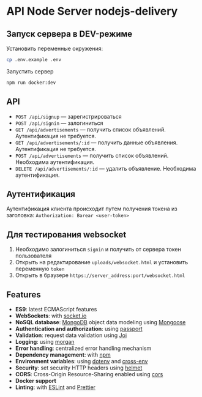# API Node Server nodejs-delivery

## Запуск сервера в DEV-режиме

Установить переменные окружения:
```bash
cp .env.example .env
```
Запустить сервер
```bash
npm run docker:dev
```

## API
- `POST /api/signup` — зарегистрироваться
- `POST /api/signin` — залогиниться
- `GET /api/advertisements` — получить список объявлений. Аутентификация не требуется.
- `GET /api/advertisements/:id` — получить данные объявления. Аутентификация не требуется.
- `POST /api/advertisements` — получить список объявлений. Необходима аутентификация.
- `DELETE /api/advertisements/:id` — удалить объявление. Необходима аутентификация.

## Аутентификация
Аутентификация клиента происходит путем получения токена из заголовка: `Authorization: Barear <user-token>`

## Для тестирования websocket
1. Необходимо залогиниться ```signin``` и получить от сервера токен пользователя
2. Открыть на редактирование ```uploads/websocket.html``` и установить переменную ```token```
3. Открыть в браузере ```https://server_address:port/websocket.html```

## Features

- **ES9**: latest ECMAScript features
- **WebSockets**: with [socket.io](https://socket.io/)
- **NoSQL database**: [MongoDB](https://www.mongodb.com) object data modeling using [Mongoose](https://mongoosejs.com)
- **Authentication and authorization**: using [passport](http://www.passportjs.org)
- **Validation**: request data validation using [Joi](https://github.com/hapijs/joi)
- **Logging**: using [morgan](https://github.com/expressjs/morgan)
- **Error handling**: centralized error handling mechanism
- **Dependency management**: with [npm](https://npmjs.com)
- **Environment variables**: using [dotenv](https://github.com/motdotla/dotenv) and [cross-env](https://github.com/kentcdodds/cross-env#readme)
- **Security**: set security HTTP headers using [helmet](https://helmetjs.github.io)
- **CORS**: Cross-Origin Resource-Sharing enabled using [cors](https://github.com/expressjs/cors)
- **Docker support**
- **Linting**: with [ESLint](https://eslint.org) and [Prettier](https://prettier.io)
